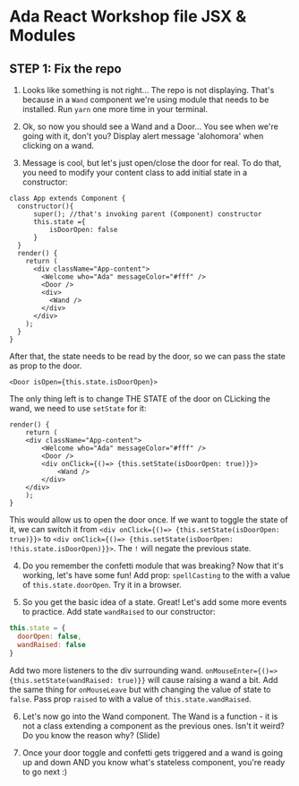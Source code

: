 # Ada React Workshop file JSX & Modules

## STEP 1: Fix the repo

1. Looks like something is not right... The repo is not displaying. That's because in a `Wand` component we're using module that needs to be installed. Run `yarn` one more time in your terminal.

2. Ok, so now you should see a Wand and a Door... You see when we're going with it, don't you? Display alert message 'alohomora' when clicking on a wand.

3. Message is cool, but let's just open/close the door for real. To do that, you need to modify your content class to add initial state in a constructor:


```
class App extends Component {
  constructor(){
      super(); //that's invoking parent (Component) constructor
      this.state ={
          isDoorOpen: false
      }
  }  
  render() {
    return (
      <div className="App-content">
        <Welcome who="Ada" messageColor="#fff" />
        <Door />
        <div>
          <Wand />
        </div>
      </div>
    );
  }
}
```

After that, the state needs to be read by the door, so we can pass the state as prop to the door. 
```
<Door isOpen={this.state.isDoorOpen}>
```

The only thing left is to change THE STATE of the door on CLicking the wand, we need to use `setState` for it:

```
render() {
    return (
    <div className="App-content">
        <Welcome who="Ada" messageColor="#fff" />
        <Door />
        <div onClick={()=> {this.setState(isDoorOpen: true)}}>
            <Wand />
        </div>
    </div>
    );
}
```

This would allow us to open the door once. If we want to toggle the state of it, we can switch it from `<div onClick={()=> {this.setState(isDoorOpen: true)}}>` to  `<div onClick={()=> {this.setState(isDoorOpen: !this.state.isDoorOpen)}}>`. The `!` will negate the previous state.

4. Do you remember the confetti module that was breaking? Now that it's working, let's have some fun! Add prop: `spellCasting` to the <Wand /> with a value of `this.state.doorOpen`. Try it in a browser.


5. So you get the basic idea of a state. Great! Let's add some more events to practice. Add state `wandRaised` to our constructor:

```javascript
this.state = {
  doorOpen: false,
  wandRaised: false
}
```

Add two more listeners to the div surrounding wand. `onMouseEnter={()=>{this.setState(wandRaised: true)}}` will cause raising a wand a bit. Add the same thing for `onMouseLeave` but with changing the value of state to `false`.
Pass prop `raised` to <Wand /> with a value of `this.state.wandRaised`.

6. Let's now go into the Wand component. The Wand is a function - it is not a class extending a component as the previous ones. Isn't it weird? Do you know the reason why? (Slide)

7. Once your door toggle and confetti gets triggered and a wand is going up and down AND you know what's stateless component, you're ready to go next :)